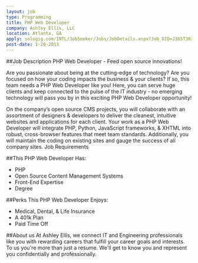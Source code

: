 ```yaml
---
layout: job
type: Programming
title: PHP Web Developer
company: Ashley Ellis, LLC
location: Atlanta, GA
apply: sologig.com/INTL/JobSeeker/Jobs/JobDetails.aspx?Job_DID=J3G5T363S5ST7B5S31K
post-date: 1-20-2013
--- 
```


##Job Description
PHP Web Developer - Feed open source innovations! 

Are you passionate about being at the cutting-edge of technology? Are you focused on how your coding impacts the business & your clients? If so, this team needs a PHP Web Developer like you! Here, you can serve huge clients and keep connected to the pulse of the IT industry - no emerging technology will pass you by in this exciting PHP Web Developer opportunity! 

On the company’s open source CMS projects, you will collaborate with an assortment of designers & developers to deliver the cleanest, intuitive websites and applications for each client. Your work as a PHP Web Developer will integrate PHP, Python, JavaScript frameworks, & XHTML into robust, cross-browser features that meet team standards. Additionally, you will maintain the coding on existing sites and gauge the success of all company sites. 
Job Requirements

##This PHP Web Developer Has: 
* PHP 
* Open Source Content Management Systems 
* Front-End Expertise 
* Degree 

##Perks This PHP Web Developer Enjoys: 
* Medical, Dental, & Life Insurance 
* A 401k Plan 
* Paid Time Off 

##About us
At Ashley Ellis, we connect IT and Engineering professionals like you with rewarding careers that fulfill your career goals and interests. To us you're more than just a resume. We'll get to know you and represent you confidentially and professionally.

